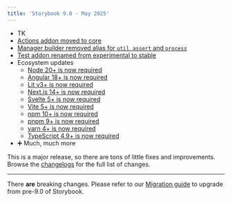 ```yaml
---
title: 'Storybook 9.0 - May 2025'
---
```


- TK
- [Actions addon moved to core](https://github.com/storybookjs/storybook/blob/next/MIGRATION.md#actions-addon-moved-to-core)
- [Manager builder removed alias for `util`, `assert` and `process`](https://github.com/storybookjs/storybook/blob/next/MIGRATION.md#manager-builder-removed-alias-for-util-assert-and-process)
- [Test addon renamed from experimental to stable](https://github.com/storybookjs/storybook/blob/next/MIGRATION.md#test-addon-renamed-from-experimental-to-stable)
- Ecosystem updates
  - [Node 20+ is now required](#TK)
  - [Angular 18+ is now required](#TK)
  - [Lit v3+ is now required](#TK)
  - [Next.js 14+ is now required](#TK)
  - [Svelte 5+ is now required](#TK)
  - [Vite 5+ is now required](#TK)
  - [npm 10+ is now required](#TK)
  - [pnpm 9+ is now required](#TK)
  - [yarn 4+ is now required](#TK)
  - [TypeScript 4.9+ is now required](https://github.com/storybookjs/storybook/blob/next/MIGRATION.md#dropped-support-for-typescript--49)
- ➕ Much, much more

This is a major release, so there are tons of little fixes and improvements. Browse the [changelogs](https://github.com/storybookjs/storybook/blob/next/CHANGELOG.md) for the full list of changes.

---

There **are** breaking changes. Please refer to our
[Migration guide](https://storybook.js.org/docs/9.0/migration-guide) to upgrade from
pre-9.0 of Storybook.
